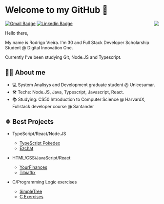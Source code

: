 # Welcome to my GitHub 👋

<img align="right" src="https://media.giphy.com/media/hnqDFNnO8lPzVYURIZ/giphy.gif">

[![Gmail Badge](https://img.shields.io/badge/-Gmail-c14438?style=for-the-badge&logo=Gmail&logoColor=white&link=mailto:draorjv@gmail.com)](mailto:draorjv@gmail.com)
[![Linkedin Badge](https://img.shields.io/badge/-LinkedIn-blue?style=for-the-badge&logo=Linkedin&logoColor=white&link=https://www.linkedin.com/in/rodrigojv/)](https://www.linkedin.com/in/rodrigojv/)

Hello there,

My name is Rodrigo Vieira. I'm 30 and Full Stack Developer Scholarship Student @ Digital Innovation One. 

Currently I've been studying Git, Node.JS and Typescript.

## 👨‍💻 About me 
- 💻 System Analisys and Development graduate student @ Unicesumar.
- 🛠 Techs: Node.JS, Java, Typescript, Javascript, React.
- 📚 Studying: CS50 Introduction to Computer Science @ HarvardX, Fullstack developer course @ Santander 

## ⚛️ Best Projects
- TypeScript/React/Node.JS
    - [TypeScript Pokedex](https://github.com/RodrigoJVieira/TypeScript-Pokedex)
    - [Ezchat](https://github.com/RodrigoJVieira/ezchat)
    
- HTML/CSS/JavaScript/React
    - [YourFinances](https://github.com/RodrigoJVieira/yourfinances)
    - [Tibiaflix](https://github.com/RodrigoJVieira/tibiaflix)
 
- C/Programming Logic exercises
    - [SimpleTree](https://github.com/RodrigoJVieira/simpletree)
    - [C Exercises](https://github.com/RodrigoJVieira/Learning-C)
